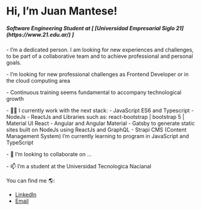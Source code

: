<h1> Hi, I’m Juan Mantese! </h1>

<h5>Software Engineering Student at [ [Universidad Empresarial Siglo 21](https://www.21.edu.ar/) ]</h5>
  
<p>- I’m a dedicated person. I am looking for new experiences and challenges, to be part of a collaborative team and to achieve professional and personal goals.
<p>- I’m looking for new professional challenges as Frontend Developer or in the cloud computing area 
<p>- Continuous training seems fundamental to accompany technological growth 
<p>-  👨‍💻 I currently work with the next stack:
          - JavaScript ES6 and Typescript
          - NodeJs 
          - ReactJs and Libraries such as: react-bootstrap | bootstrap 5 | Material UI React
          - Angular and Angular Material
          - Gatsby to generate static sites built on NodeJs using ReactJs and GraphQL
          - Strapi CMS (Content Management System)
  I’m currently learning to program in JavaScript and TypeScript
<p>- 💞️ I’m looking to collaborate on ...
<p>- 📫 I’m a student at the Universidad Tecnologica Nacianal

You can find me 🌎:
- [LinkedIn](https://www.linkedin.com/in/juan-mantese-036045210/)
- [Email](https://mail.google.com/mail/u/0/#inbox?compose=GTvVlcRwQZtRJChxlXPzdMgPbHXltvdwCfcBHrznjZHFQRjXdJDCPCqQGPFkfsfXdGbgzWKBVzGKp)


